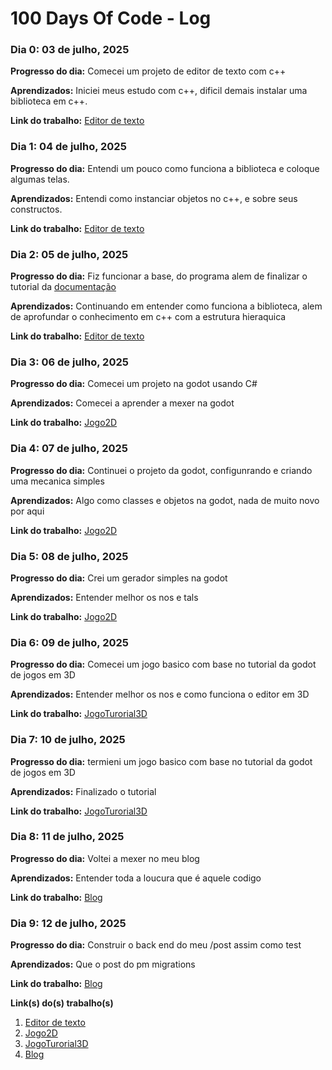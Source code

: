 # 100 Days Of Code - Log

### Dia 0: 03 de julho, 2025

**Progresso do dia:** Comecei um projeto de editor de texto com c++

**Aprendizados:** Iniciei meus estudo com c++, dificil demais instalar uma biblioteca em c++.

**Link do trabalho:** [Editor de texto](https://github.com/joashneves/text-Editor-cpp)

### Dia 1: 04 de julho, 2025

**Progresso do dia:** Entendi um pouco como funciona a biblioteca e coloque algumas telas.

**Aprendizados:** Entendi como instanciar objetos no c++, e sobre seus constructos.

**Link do trabalho:** [Editor de texto](https://github.com/joashneves/text-Editor-cpp)

### Dia 2: 05 de julho, 2025

**Progresso do dia:** Fiz funcionar a base, do programa alem de finalizar o tutorial da [documentação](https://www.fltk.org/doc-1.3/editor.html#editor_editing)

**Aprendizados:** Continuando em entender como funciona a biblioteca, alem de aprofundar o conhecimento em c++ com a estrutura hieraquica

**Link do trabalho:** [Editor de texto](https://github.com/joashneves/text-Editor-cpp)

### Dia 3: 06 de julho, 2025

**Progresso do dia:** Comecei um projeto na godot usando C# 

**Aprendizados:** Comecei a aprender a mexer na godot

**Link do trabalho:** [Jogo2D](https://github.com/joashneves/Godot-game-2d)

### Dia 4: 07 de julho, 2025

**Progresso do dia:** Continuei o projeto da godot, configunrando e criando uma mecanica simples

**Aprendizados:** Algo como classes e objetos na godot, nada de muito novo por aqui

**Link do trabalho:** [Jogo2D](https://github.com/joashneves/Godot-game-2d)

### Dia 5: 08 de julho, 2025

**Progresso do dia:** Crei um gerador simples na godot

**Aprendizados:** Entender melhor os nos e tals

**Link do trabalho:** [Jogo2D](https://github.com/joashneves/Godot-game-2d)

### Dia 6: 09 de julho, 2025

**Progresso do dia:** Comecei um jogo basico com base no tutorial da godot de jogos em 3D

**Aprendizados:** Entender melhor os nos e como funciona o editor em 3D

**Link do trabalho:** [JogoTurorial3D](https://github.com/joashneves/godot-tutorial-3D)

### Dia 7: 10 de julho, 2025

**Progresso do dia:** termieni um jogo basico com base no tutorial da godot de jogos em 3D

**Aprendizados:** Finalizado o tutorial

**Link do trabalho:** [JogoTurorial3D](https://github.com/joashneves/godot-tutorial-3D)

### Dia 8: 11 de julho, 2025

**Progresso do dia:** Voltei a mexer no meu blog

**Aprendizados:** Entender toda a loucura que é aquele codigo

**Link do trabalho:** [Blog](https://github.com/joashneves/joashneves.me)

### Dia 9: 12 de julho, 2025

**Progresso do dia:**  Construir o back end do meu /post assim como test

**Aprendizados:** Que o post do pm migrations

**Link do trabalho:** [Blog](https://github.com/joashneves/joashneves.me)

**Link(s) do(s) trabalho(s)**
1. [Editor de texto](https://github.com/joashneves/text-Editor-cpp)
2. [Jogo2D](https://github.com/joashneves/Godot-game-2d)
3. [JogoTurorial3D](https://github.com/joashneves/godot-tutorial-3D)
4. [Blog](https://github.com/joashneves/joashneves.me)
